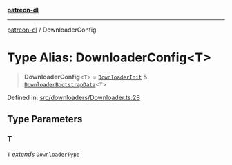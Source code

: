 [**patreon-dl**](../README.md)

***

[patreon-dl](../README.md) / DownloaderConfig

# Type Alias: DownloaderConfig\<T\>

> **DownloaderConfig**\<`T`\> = [`DownloaderInit`](DownloaderInit.md) & [`DownloaderBootstrapData`](DownloaderBootstrapData.md)\<`T`\>

Defined in: [src/downloaders/Downloader.ts:28](https://github.com/patrickkfkan/patreon-dl/blob/13dcc2ff5398507f6088673ed657c12686142841/src/downloaders/Downloader.ts#L28)

## Type Parameters

### T

`T` *extends* [`DownloaderType`](DownloaderType.md)
